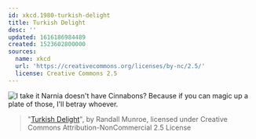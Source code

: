 ```yaml
---
id: xkcd.1980-turkish-delight
title: Turkish Delight
desc: ''
updated: 1616186984489
created: 1523602800000
sources:
  name: xkcd
  url: 'https://creativecommons.org/licenses/by-nc/2.5/'
  license: Creative Commons 2.5
---
```

![I take it Narnia doesn't have Cinnabons? Because if you can magic up a plate of those, I'll betray whoever.](https://imgs.xkcd.com/comics/turkish_delight.png)
> "[Turkish Delight](https://xkcd.com/1980/)", by Randall Munroe, licensed under Creative Commons Attribution-NonCommercial 2.5 License
